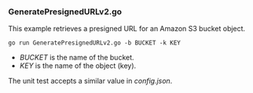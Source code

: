 ### GeneratePresignedURLv2.go

This example retrieves a presigned URL for an Amazon S3 bucket object.

`go run GeneratePresignedURLv2.go -b BUCKET -k KEY`

- _BUCKET_ is the name of the bucket.
- _KEY_ is the name of the object (key).

The unit test accepts a similar value in _config.json_.